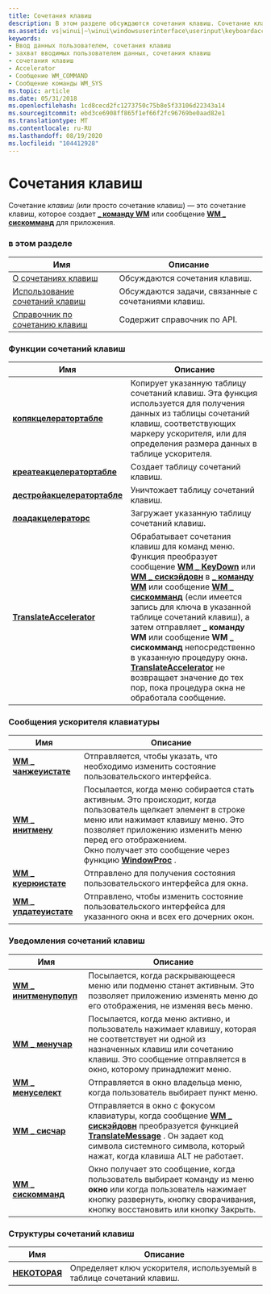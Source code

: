 ```yaml
---
title: Сочетания клавиш
description: В этом разделе обсуждаются сочетания клавиш. Сочетание клавиш — это нажатие клавиши или сочетание клавиш, которое создает командное сообщение для приложения.
ms.assetid: vs|winui|~\winui\windowsuserinterface\userinput\keyboardaccelerators.htm
keywords:
- Ввод данных пользователем, сочетания клавиш
- захват вводимых пользователем данных, сочетания клавиш
- сочетания клавиш
- Accelerator
- Сообщение WM_COMMAND
- Сообщение команды WM_SYS
ms.topic: article
ms.date: 05/31/2018
ms.openlocfilehash: 1cd8cecd2fc1273750c75b8e5f33106d22343a14
ms.sourcegitcommit: ebd3ce6908ff865f1ef66f2fc96769be0aad82e1
ms.translationtype: MT
ms.contentlocale: ru-RU
ms.lasthandoff: 08/19/2020
ms.locfileid: "104412928"
---
```

# <a name="keyboard-accelerators"></a>Сочетания клавиш

Сочетание *клавиш (или* просто сочетание клавиш) — это сочетание клавиш, которое создает [**\_ команду WM**](wm-command.md) или сообщение [**WM \_ сискомманд**](wm-syscommand.md) для приложения.

### <a name="in-this-section"></a>в этом разделе



| Имя                                                                 | Описание                                                                |
|----------------------------------------------------------------------|----------------------------------------------------------------------------|
| [О сочетаниях клавиш](about-keyboard-accelerators.md)       | Обсуждаются сочетания клавиш.<br/>                                |
| [Использование сочетаний клавиш](using-keyboard-accelerators.md)       | Обсуждаются задачи, связанные с сочетаниями клавиш.<br/> |
| [Справочник по сочетанию клавиш](keyboard-accelerator-reference.md) | Содержит справочник по API.<br/>                                     |



 

### <a name="keyboard-accelerator-functions"></a>Функции сочетаний клавиш



| Имя                                                       | Описание                                                                                                                                                                                                                                                                                                                                                                                                                                                                                                                                                                                |
|------------------------------------------------------------|--------------------------------------------------------------------------------------------------------------------------------------------------------------------------------------------------------------------------------------------------------------------------------------------------------------------------------------------------------------------------------------------------------------------------------------------------------------------------------------------------------------------------------------------------------------------------------------------|
| [**копякцелератортабле**](/windows/desktop/api/Winuser/nf-winuser-copyacceleratortablea)       | Копирует указанную таблицу сочетаний клавиш. Эта функция используется для получения данных из таблицы сочетаний клавиш, соответствующих маркеру ускорителя, или для определения размера данных в таблице ускорителя. <br/>                                                                                                                                                                                                                                                                                                                                                                    |
| [**креатеакцелератортабле**](/windows/desktop/api/Winuser/nf-winuser-createacceleratortablea)   | Создает таблицу сочетаний клавиш. <br/>                                                                                                                                                                                                                                                                                                                                                                                                                                                                                                                                                  |
| [**дестройакцелератортабле**](/windows/desktop/api/Winuser/nf-winuser-destroyacceleratortable) | Уничтожает таблицу сочетаний клавиш.<br/>                                                                                                                                                                                                                                                                                                                                                                                                                                                                                                                                                  |
| [**лоадакцелераторс**](/windows/desktop/api/Winuser/nf-winuser-loadacceleratorsa)               | Загружает указанную таблицу сочетаний клавиш. <br/>                                                                                                                                                                                                                                                                                                                                                                                                                                                                                                                                         |
| [**TranslateAccelerator**](/windows/desktop/api/Winuser/nf-winuser-translateacceleratora)       | Обрабатывает сочетания клавиш для команд меню. Функция преобразует сообщение [**WM \_ KeyDown**](/windows/desktop/inputdev/wm-keydown) или [**WM \_ сискэйдовн**](/windows/desktop/inputdev/wm-syskeydown) в [**\_ команду WM**](wm-command.md) или сообщение [**WM \_ сискомманд**](wm-syscommand.md) (если имеется запись для ключа в указанной таблице сочетаний клавиш), а затем отправляет **\_ команду WM** или сообщение **WM \_ сискомманд** непосредственно в указанную процедуру окна. [**TranslateAccelerator**](/windows/desktop/api/Winuser/nf-winuser-translateacceleratora) не возвращает значение до тех пор, пока процедура окна не обработала сообщение. <br/> |



 

### <a name="keyboard-accelerator-messages"></a>Сообщения ускорителя клавиатуры



| Имя                                          | Описание                                                                                                                                                                                                                                                                                                       |
|-----------------------------------------------|-------------------------------------------------------------------------------------------------------------------------------------------------------------------------------------------------------------------------------------------------------------------------------------------------------------------|
| [**WM \_ чанжеуистате**](wm-changeuistate.md) | Отправляется, чтобы указать, что необходимо изменить состояние пользовательского интерфейса.<br/>                                                                                                                                                                                                                                                  |
| [**WM \_ инитмену**](wm-initmenu.md)           | Посылается, когда меню собирается стать активным. Это происходит, когда пользователь щелкает элемент в строке меню или нажимает клавишу меню. Это позволяет приложению изменить меню перед его отображением. <br/> Окно получает это сообщение через функцию [**WindowProc**](/previous-versions/windows/desktop/legacy/ms633573(v=vs.85)) . <br/> |
| [**WM \_ куерюистате**](wm-queryuistate.md)   | Отправлено для получения состояния пользовательского интерфейса для окна.<br/>                                                                                                                                                                                                                                                            |
| [**WM \_ упдатеуистате**](wm-updateuistate.md) | Отправлено, чтобы изменить состояние пользовательского интерфейса для указанного окна и всех его дочерних окон.<br/>                                                                                                                                                                                                                        |



 

### <a name="keyboard-accelerator-notifications"></a>Уведомления сочетаний клавиш



| Имя                                          | Описание                                                                                                                                                                                                                                                                                                                       |
|-----------------------------------------------|-----------------------------------------------------------------------------------------------------------------------------------------------------------------------------------------------------------------------------------------------------------------------------------------------------------------------------------|
| [**WM \_ инитменупопуп**](wm-initmenupopup.md) | Посылается, когда раскрывающееся меню или подменю станет активным. Это позволяет приложению изменять меню до его отображения, не изменяя весь меню. <br/>                                                                                                                                              |
| [**WM \_ менучар**](wm-menuchar.md)           | Посылается, когда меню активно, и пользователь нажимает клавишу, которая не соответствует ни одной из назначенных клавиш или сочетанию клавиш. Это сообщение отправляется в окно, которому принадлежит меню. <br/>                                                                                                                                             |
| [**WM \_ менуселект**](wm-menuselect.md)       | Отправляется в окно владельца меню, когда пользователь выбирает пункт меню. <br/>                                                                                                                                                                                                                                                      |
| [**WM \_ сисчар**](wm-syschar.md)             | Отправляется в окно с фокусом клавиатуры, когда сообщение [**WM \_ сискэйдовн**](/windows/desktop/inputdev/wm-syskeydown) преобразуется функцией [**TranslateMessage**](/windows/desktop/api/winuser/nf-winuser-translatemessage) . Он задает код символа системного символа, который нажат, когда клавиша ALT не работает. <br/> |
| [**WM \_ сискомманд**](wm-syscommand.md)       | Окно получает это сообщение, когда пользователь выбирает команду из меню **окно** или когда пользователь нажимает кнопку развернуть, кнопку сворачивания, кнопку восстановить или кнопку Закрыть.<br/>                                                                                                                                |



 

### <a name="keyboard-accelerator-structures"></a>Структуры сочетаний клавиш



| Имя                   | Описание                                                          |
|------------------------|----------------------------------------------------------------------|
| [**НЕКОТОРАЯ**](/windows/win32/api/winuser/ns-winuser-accel) | Определяет ключ ускорителя, используемый в таблице сочетаний клавиш. <br/> |



 

 

